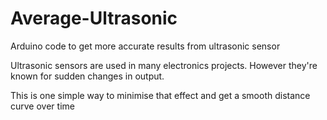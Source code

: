 # Average-Ultrasonic
Arduino code to get more accurate results from ultrasonic sensor

Ultrasonic sensors are used in many electronics projects. However they're known for sudden changes in output. 

This is one simple way to minimise that effect and get a smooth distance curve over time
